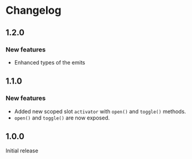 # Changelog

## 1.2.0

### New features

- Enhanced types of the emits

## 1.1.0

### New features

- Added new scoped slot `activator` with `open()` and `toggle()` methods.
- `open()` and `toggle()` are now exposed.

## 1.0.0

Initial release
